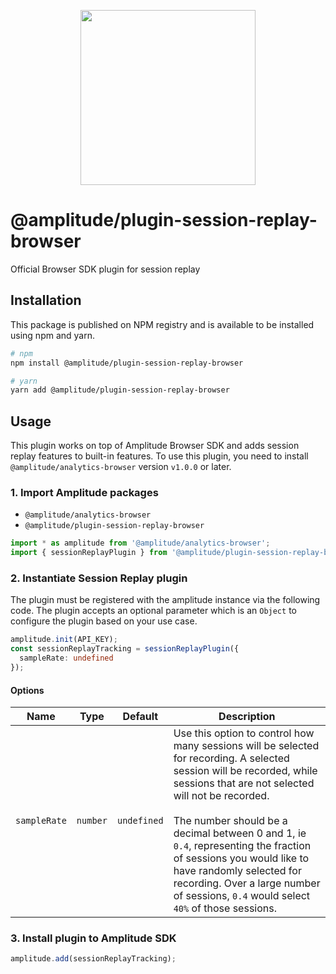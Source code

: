 <p align="center">
  <a href="https://amplitude.com" target="_blank" align="center">
    <img src="https://static.amplitude.com/lightning/46c85bfd91905de8047f1ee65c7c93d6fa9ee6ea/static/media/amplitude-logo-with-text.4fb9e463.svg" width="280">
  </a>
  <br />
</p>

# @amplitude/plugin-session-replay-browser

Official Browser SDK plugin for session replay

## Installation

This package is published on NPM registry and is available to be installed using npm and yarn.

```sh
# npm
npm install @amplitude/plugin-session-replay-browser

# yarn
yarn add @amplitude/plugin-session-replay-browser
```

## Usage

This plugin works on top of Amplitude Browser SDK and adds session replay features to built-in features. To use this plugin, you need to install `@amplitude/analytics-browser` version `v1.0.0` or later.

### 1. Import Amplitude packages

* `@amplitude/analytics-browser`
* `@amplitude/plugin-session-replay-browser`

```typescript
import * as amplitude from '@amplitude/analytics-browser';
import { sessionReplayPlugin } from '@amplitude/plugin-session-replay-browser';
```

### 2. Instantiate Session Replay plugin

The plugin must be registered with the amplitude instance via the following code. The plugin accepts an optional parameter which is an `Object` to configure the plugin based on your use case.

```typescript
amplitude.init(API_KEY);
const sessionReplayTracking = sessionReplayPlugin({
  sampleRate: undefined
});
```


#### Options

|Name|Type|Default|Description|
|-|-|-|-|
|`sampleRate`|`number`|`undefined`|Use this option to control how many sessions will be selected for recording. A selected session will be recorded, while sessions that are not selected will not be recorded.  <br></br>The number should be a decimal between 0 and 1, ie `0.4`, representing the fraction of sessions you would like to have randomly selected for recording. Over a large number of sessions, `0.4` would select `40%` of those sessions.|

### 3. Install plugin to Amplitude SDK

```typescript
amplitude.add(sessionReplayTracking);
```